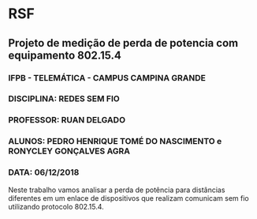 # RSF

## Projeto de medição de perda de potencia com equipamento 802.15.4

### IFPB - TELEMÁTICA - CAMPUS CAMPINA GRANDE
### DISCIPLINA: REDES SEM FIO
### PROFESSOR: RUAN DELGADO
### ALUNOS: PEDRO HENRIQUE TOMÉ DO NASCIMENTO e RONYCLEY GONÇALVES AGRA
### DATA: 06/12/2018

Neste trabalho vamos analisar a perda de potência para distâncias diferentes em um enlace de dispositivos que realizam comunicam sem fio utilizando protocolo 802.15.4.
